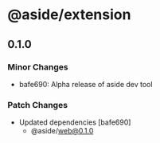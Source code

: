 # @aside/extension

## 0.1.0

### Minor Changes

- bafe690: Alpha release of aside dev tool

### Patch Changes

- Updated dependencies [bafe690]
  - @aside/web@0.1.0
